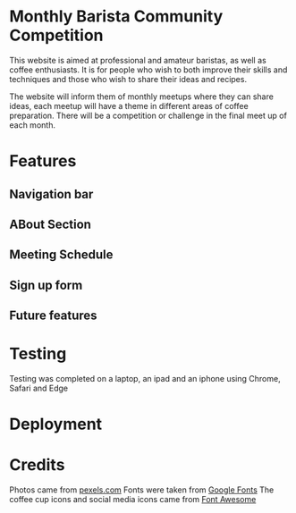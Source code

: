 # Monthly Barista Community Competition

This website is aimed at professional and amateur baristas, as well as coffee enthusiasts. It is for people who wish to both improve their skills and techniques and those who wish to share their ideas and recipes. 

The website will inform them of monthly meetups where they can share ideas, each meetup will have a theme in different areas of coffee preparation. There will be a competition or challenge in the final meet up of each month. 

# Features

## Navigation bar

## ABout Section

## Meeting Schedule

## Sign up form

## Future features

# Testing

Testing was completed on a laptop, an ipad and an iphone using Chrome, Safari and Edge

# Deployment

# Credits

Photos came from [pexels.com](https://www.pexels.com/)
Fonts were taken from [Google Fonts](https://fonts.google.com/)
The coffee cup icons and social media icons came from [Font Awesome](https://fontawesome.com/)